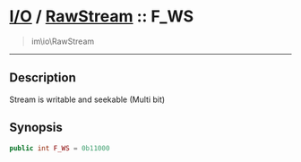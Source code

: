 # [I/O](io.md) / [RawStream](io-RawStream.md) :: F_WS
 > im\io\RawStream
____

## Description
Stream is writable and seekable (Multi bit)

## Synopsis
```php
public int F_WS = 0b11000
```
